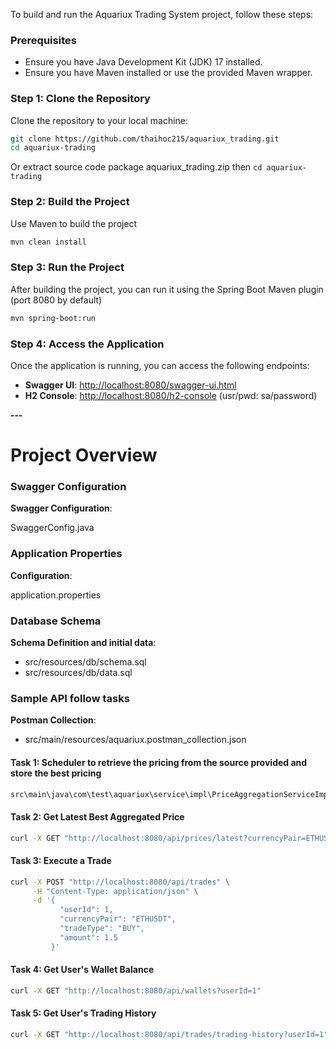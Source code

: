 To build and run the Aquariux Trading System project, follow these steps:

### Prerequisites
- Ensure you have Java Development Kit (JDK) 17 installed.
- Ensure you have Maven installed or use the provided Maven wrapper.

### Step 1: Clone the Repository
Clone the repository to your local machine:
```sh
git clone https://github.com/thaihoc215/aquariux_trading.git
cd aquariux-trading
```

Or extract source code package aquariux_trading.zip then `cd aquariux-trading`

### Step 2: Build the Project
Use Maven to build the project
```sh
mvn clean install
```

### Step 3: Run the Project
After building the project, you can run it using the Spring Boot Maven plugin (port 8080 by default)

```sh
mvn spring-boot:run
```

### Step 4: Access the Application
Once the application is running, you can access the following endpoints:

- **Swagger UI**: [http://localhost:8080/swagger-ui.html](http://localhost:8080/swagger-ui.html)
- **H2 Console**: [http://localhost:8080/h2-console](http://localhost:8080/h2-console) (usr/pwd: sa/password)



**---**
# Project Overview

### Swagger Configuration

**Swagger Configuration**: 

SwaggerConfig.java

### Application Properties

**Configuration**: 

application.properties


### Database Schema

**Schema Definition and initial data**:
- src/resources/db/schema.sql
- src/resources/db/data.sql


### Sample API follow tasks

**Postman Collection**:
- src/main/resources/aquariux.postman_collection.json

#### Task 1: Scheduler to retrieve the pricing from the source provided and store the best pricing
```sh
src\main\java\com\test\aquariux\service\impl\PriceAggregationServiceImpl.java#aggregatePrices
```

#### Task 2: Get Latest Best Aggregated Price
```sh
curl -X GET "http://localhost:8080/api/prices/latest?currencyPair=ETHUSDT"
```

#### Task 3: Execute a Trade
```sh
curl -X POST "http://localhost:8080/api/trades" \
     -H "Content-Type: application/json" \
     -d '{
           "userId": 1,
           "currencyPair": "ETHUSDT",
           "tradeType": "BUY",
           "amount": 1.5
         }'
```


#### Task 4: Get User's Wallet Balance
```sh
curl -X GET "http://localhost:8080/api/wallets?userId=1"
```

#### Task 5: Get User's Trading History
```sh
curl -X GET "http://localhost:8080/api/trades/trading-history?userId=1"
```
